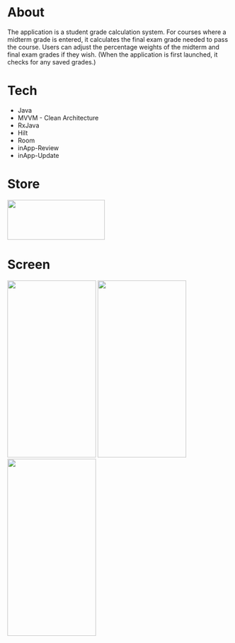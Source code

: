# About
The application is a student grade calculation system. For courses where a midterm grade is entered, it calculates the final exam grade needed to pass the course. Users can adjust the percentage weights of the midterm and final exam grades if they wish. (When the application is first launched, it checks for any saved grades.)

# Tech

<ul>
<li>Java</li>
<li>MVVM - Clean Architecture</li>
<li>RxJava</li>
<li>Hilt</li>
<li>Room</li>
<li>inApp-Review</li>
<li>inApp-Update</li>
</ul>

# Store

<a href="https://play.google.com/store/apps/details?id=basesoftware.com.aoffinal" target="_blank"><img src="https://play.google.com/intl/en_us/badges/static/images/badges/en_badge_web_generic.png" width="220" height="90"></img></a>

# Screen
<div>
<img src="https://play-lh.googleusercontent.com/ey--CPtTGmcBvUusl-WCZ1vUC8kts6qErDl1ZmH-BxzGLmGc-r_Wq5HGPFQthKeYKUE=w2560-h1440-rw" width="200" height="400" />
<img src="https://play-lh.googleusercontent.com/ffnzvMqkHOdycyt-Lw26ZrtyVBRtBdhUiohAj-ZuWOxc-bSSiRSh_yMU_y1V1D8xKA=w2560-h1440-rw" width="200" height="400" />
<img src="https://play-lh.googleusercontent.com/rVeCvT1O88NuibKKCCmPTopMs1TQISLIOM2Dj8-eaaS5Fsap0bbdkmIfa-dAzTrcaMk=w2560-h1440-rw" width="200" height="400" />
</div>